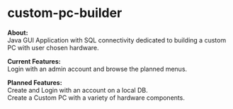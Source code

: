 # custom-pc-builder
<!--<strong>Version: 1.0</strong><br><br>-->
<strong>About:</strong><br>
Java GUI Application with SQL connectivity dedicated to building a custom PC with user chosen hardware.

<b>Current Features:</b><br>
Login with an admin account and browse the planned menus.

<b>Planned Features:</b><br>
Create and Login with an account on a local DB.<br>
Create a Custom PC with a variety of hardware components.
